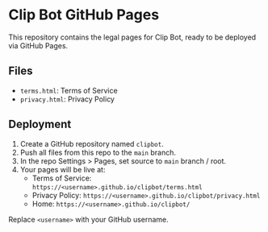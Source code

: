 # Clip Bot GitHub Pages

This repository contains the legal pages for Clip Bot, ready to be deployed via GitHub Pages.

## Files

- `terms.html`: Terms of Service
- `privacy.html`: Privacy Policy

## Deployment

1. Create a GitHub repository named `clipbot`.
2. Push all files from this repo to the `main` branch.
3. In the repo Settings > Pages, set source to `main` branch / root.
4. Your pages will be live at:
   - Terms of Service: `https://<username>.github.io/clipbot/terms.html`
   - Privacy Policy: `https://<username>.github.io/clipbot/privacy.html`
   - Home: `https://<username>.github.io/clipbot/`

Replace `<username>` with your GitHub username.
